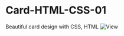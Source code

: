 # Card-HTML-CSS-01
Beautiful card design with CSS, HTML
![View](https://github.com/rq70/Card-HTML-CSS-01/assets/68390542/a8c17dee-43ea-4b86-ae3a-ab7fbfa90e3c)
